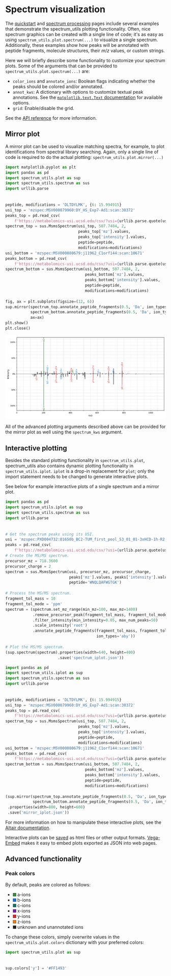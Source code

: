 # Spectrum visualization

The [quickstart](quickstart.md) and [spectrum processing](processing.md) pages
include several examples that demonstrate the spectrum_utils plotting
functionality. Often, nice spectrum graphics can be created with a single line
of code; it's as easy as using `spectrum_utils.plot.spectrum(...)` to visualize
a single spectrum. Additionally, these examples show how peaks will be
annotated with peptide fragments, molecule structures, their _m_/_z_ values, or
custom strings.

Here we will briefly describe some functionality to customize your spectrum
plots. Some of the arguments that can be provided to
`spectrum_utils.plot.spectrum(...)` are:

- `color_ions` and `annotate_ions`: Boolean flags indicating whether the peaks
should be colored and/or annotated.
- `annot_kws`: A dictionary with options to customize textual peak annotations.
See the
[`matplotlib.text.Text` documentation](https://matplotlib.org/3.1.1/api/text_api.html#matplotlib.text.Text)
for available options.
- `grid`: Enable/disable the grid.

See the [API reference](api.md) for more information.

## Mirror plot

A mirror plot can be used to visualize matching spectra, for example, to
plot identifications from spectral library searching. Again, only a single line
of code is required to do the actual plotting:
`spectrum_utils.plot.mirror(...)`

```python
import matplotlib.pyplot as plt
import pandas as pd
import spectrum_utils.plot as sup
import spectrum_utils.spectrum as sus
import urllib.parse


peptide, modifications = 'DLTDYLMK', {6: 15.994915}
usi_top = 'mzspec:MSV000079960:DY_HS_Exp7-Ad1:scan:30372'
peaks_top = pd.read_csv(
    f'https://metabolomics-usi.ucsd.edu/csv/?usi={urllib.parse.quote(usi_top)}')
spectrum_top = sus.MsmsSpectrum(usi_top, 507.7484, 2,
                                peaks_top['mz'].values,
                                peaks_top['intensity'].values,
                                peptide=peptide,
                                modifications=modifications)
usi_bottom = 'mzspec:MSV000080679:j11962_C1orf144:scan:10671'
peaks_bottom = pd.read_csv(
    f'https://metabolomics-usi.ucsd.edu/csv/?usi={urllib.parse.quote(usi_bottom)}')
spectrum_bottom = sus.MsmsSpectrum(usi_bottom, 507.7484, 2,
                                   peaks_bottom['mz'].values,
                                   peaks_bottom['intensity'].values,
                                   peptide=peptide,
                                   modifications=modifications)

fig, ax = plt.subplots(figsize=(12, 6))
sup.mirror(spectrum_top.annotate_peptide_fragments(0.5, 'Da', ion_types='aby'),
           spectrum_bottom.annotate_peptide_fragments(0.5, 'Da', ion_types='aby'),
           ax=ax)
plt.show()
plt.close()
```

![](mirror.png)

All of the advanced plotting arguments described above can be provided for the
mirror plot as well using the `spectrum_kws` argument.

## Interactive plotting

Besides the standard plotting functionality in `spectrum_utils.plot`,
spectrum_utils also contains dynamic plotting functionality in
`spectrum_utils.iplot`. `iplot` is a drop-in replacement for `plot`; only the
import statement needs to be changed to generate interactive plots.

See below for example interactive plots of a single spectrum and a mirror plot.

<script src="https://cdn.jsdelivr.net/npm/vega@5"></script>
<script src="https://cdn.jsdelivr.net/npm/vega-lite@3"></script>
<script src="https://cdn.jsdelivr.net/npm/vega-embed@4"></script>

```python
import pandas as pd
import spectrum_utils.iplot as sup
import spectrum_utils.spectrum as sus
import urllib.parse


# Get the spectrum peaks using its USI.
usi = 'mzspec:PXD004732:01650b_BC2-TUM_first_pool_53_01_01-3xHCD-1h-R2:scan:41840'
peaks = pd.read_csv(
    f'https://metabolomics-usi.ucsd.edu/csv/?usi={urllib.parse.quote(usi)}')
# Create the MS/MS spectrum.
precursor_mz = 718.3600
precursor_charge = 2
spectrum = sus.MsmsSpectrum(usi, precursor_mz, precursor_charge,
                            peaks['mz'].values, peaks['intensity'].values,
                            peptide='WNQLQAFWGTGK')

# Process the MS/MS spectrum.
fragment_tol_mass = 10
fragment_tol_mode = 'ppm'
spectrum = (spectrum.set_mz_range(min_mz=100, max_mz=1400)
            .remove_precursor_peak(fragment_tol_mass, fragment_tol_mode)
            .filter_intensity(min_intensity=0.05, max_num_peaks=50)
            .scale_intensity('root')
            .annotate_peptide_fragments(fragment_tol_mass, fragment_tol_mode,
                                        ion_types='aby'))

# Plot the MS/MS spectrum.
(sup.spectrum(spectrum).properties(width=640, height=400)
                       .save('spectrum_iplot.json'))
```

<div id="spectrum"></div>

```python
import pandas as pd
import spectrum_utils.iplot as sup
import spectrum_utils.spectrum as sus
import urllib.parse


peptide, modifications = 'DLTDYLMK', {6: 15.994915}
usi_top = 'mzspec:MSV000079960:DY_HS_Exp7-Ad1:scan:30372'
peaks_top = pd.read_csv(
    f'https://metabolomics-usi.ucsd.edu/csv/?usi={urllib.parse.quote(usi_top)}')
spectrum_top = sus.MsmsSpectrum(usi_top, 507.7484, 2,
                                peaks_top['mz'].values,
                                peaks_top['intensity'].values,
                                peptide=peptide,
                                modifications=modifications)
usi_bottom = 'mzspec:MSV000080679:j11962_C1orf144:scan:10671'
peaks_bottom = pd.read_csv(
    f'https://metabolomics-usi.ucsd.edu/csv/?usi={urllib.parse.quote(usi_bottom)}')
spectrum_bottom = sus.MsmsSpectrum(usi_bottom, 507.7484, 2,
                                   peaks_bottom['mz'].values,
                                   peaks_bottom['intensity'].values,
                                   peptide=peptide,
                                   modifications=modifications)

(sup.mirror(spectrum_top.annotate_peptide_fragments(0.5, 'Da', ion_types='aby'),
            spectrum_bottom.annotate_peptide_fragments(0.5, 'Da', ion_types='aby'))
 .properties(width=800, height=600)
 .save('mirror_iplot.json'))
```

<div id="mirror"></div>

<script type="text/javascript">
  var mirror = "https://raw.githubusercontent.com/bittremieux/spectrum_utils/master/docs/mirror_iplot.json";
  var spectrum = "https://raw.githubusercontent.com/bittremieux/spectrum_utils/master/docs/spectrum_iplot.json";
  vegaEmbed('#mirror', mirror).then(function(result) {
  }).catch(console.error);
  vegaEmbed('#spectrum', spectrum).then(function(result) {
  }).catch(console.error);
</script>

For more information on how to manipulate these interactive plots, see the
[Altair documentation](https://altair-viz.github.io/index.html).

Interactive plots can be
[saved](https://altair-viz.github.io/user_guide/saving_charts.html) as html
files or other output formats. [Vega-Embed](https://github.com/vega/vega-embed)
makes it easy to embed plots exported as JSON into web pages.

## Advanced functionality

### Peak colors

By default, peaks are colored as follows:

- <svg width="10" height="10"><rect width="10" height="10" style="fill:#388E3C;stroke-width:1;stroke:rgb(0,0,0)" /></svg> a-ions
- <svg width="10" height="10"><rect width="10" height="10" style="fill:#1976D2;stroke-width:1;stroke:rgb(0,0,0)" /></svg> b-ions
- <svg width="10" height="10"><rect width="10" height="10" style="fill:#00796B;stroke-width:1;stroke:rgb(0,0,0)" /></svg> c-ions
- <svg width="10" height="10"><rect width="10" height="10" style="fill:#7B1FA2;stroke-width:1;stroke:rgb(0,0,0)" /></svg> x-ions
- <svg width="10" height="10"><rect width="10" height="10" style="fill:#D32F2F;stroke-width:1;stroke:rgb(0,0,0)" /></svg> y-ions
- <svg width="10" height="10"><rect width="10" height="10" style="fill:#F57C00;stroke-width:1;stroke:rgb(0,0,0)" /></svg> z-ions
- <svg width="10" height="10"><rect width="10" height="10" style="fill:#212121;stroke-width:1;stroke:rgb(0,0,0)" /></svg> unknown and unannotated ions

To change these colors, simply overwrite values in the
`spectrum_utils.plot.colors` dictionary with your preferred colors:

```python
import spectrum_utils.plot as sup


sup.colors['y'] = '#FF1493'
```
